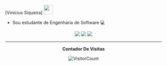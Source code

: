  [Vinicius Siqueira] <img src="https://github.com/TheDudeThatCode/TheDudeThatCode/blob/master/Assets/Mario_Hello_Big.gif" width="30px">

- Sou estudante de Engenharia de Software :computer:

<div align="center">

<div align="center">


<div align="center">

  <a href="#" alt="Gmail">
    <img src="https://img.shields.io/badge/-Gmail-FF0000?style=flat-square&labelColor=FF0000&logo=gmail&logoColor=white&link=LINK-DO-SEU-EMAIL"/></a>

  <a href="#" alt="Linkedin">
    <img src="https://img.shields.io/badge/-Linkedin-0e76a8?style=flat-square&logo=Linkedin&logoColor=white&link=LINK-DO-SEU-LINKEDIN" /></a>

  <a href="#" alt="Instagram">
    <img src="https://img.shields.io/badge/-Instagram-DF0174?style=flat-square&labelColor=DF0174&logo=instagram&logoColor=white&link=LINK-DO-SEU-INSTAGRAM"/></a>

</div>

*************
**Contador De Visitas**

![VisitorCount](https://profile-counter.glitch.me/{viciussiq}/count.svg)
